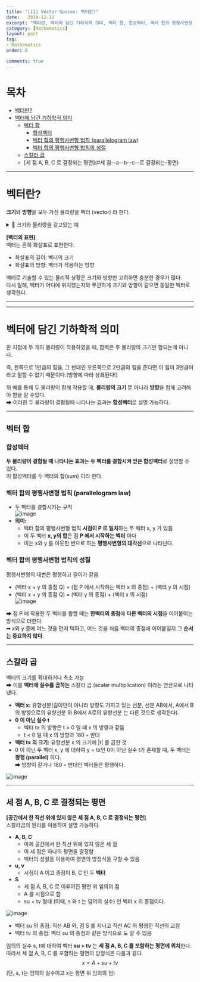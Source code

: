 ```yaml
---
title: "[11] Vector Spaces: 벡터란?"
date:   2019-12-12
excerpt: "벡터란, 벡터에 담긴 기하학적 의미, 벡터 합, 합성벡터, 벡터 합의 평행사변형 법칙 (parallelogram law), 벡터 합의 평행사변형 법칙의 성질, 스칼라 곱, 세 점 A, B, C 로 결정되는 평면"
category: [Mathematics]
layout: post
tag:
- Mathematics
order: 0

comments: true
---
```


# 목차
- [벡터란?](#벡터란-)
- [벡터에 담긴 기하학적 의미](#벡터에-담긴-기하학적-의미)
  * [벡터 합](#벡터-합)
    + [합성벡터](#합성벡터)
    + [벡터 합의 평행사변형 법칙 (parallelogram law)](#벡터-합의-평행사변형-법칙--parallelogram-law-)
    + [벡터 합의 평행사변형 법칙의 성질](#벡터-합의-평행사변형-법칙의-성질)
  * [스칼라 곱](#스칼라-곱)
  * [세 점 A, B, C 로 결정되는 평면](#세 점--a--b--c--로 결정되는-평면)

----

# 벡터란?

**크기**와 **방향**을 모두 가진 물리량을 벡터 (vector) 라 한다.            


<details>
<summary>📜 크기와 물리량을 갖고있는 예 </summary>
<div markdown="1">

* 힘     
* 속도(velocity); 크기와 방향을 모두 가진 물리량을 가리키는 과학용어    
  방향을 무시한 속도의 크기인 속력(speed)과는 차이가 있다.         
* 가속도       
  
  
</div>
</details>  

**[벡터의 표현]**    
벡터는 흔히 화살표로 표현한다.            
* 화살표의 길이: 벡터의 크기       
* 화살표의 방향: 벡터가 작용하는 방향             

벡터로 기술할 수 있는 물리적 상황은 크기와 방향만 고려하면 충분한 경우가 많다.      
다시 말해, 벡터가 어디에 위치했는지와 무관하게 크기와 방향이 같으면 동일한 벡터로 생각한다.  

----
-----

# 벡터에 담긴 기하학적 의미
한 지점에 두 개의 물리량이 작용하였을 때, 합력은 두 물리량의 크기만 합되는게 아니다.         

즉, 왼쪽으로 1만큼의 힘을, 그 반대인 오른쪽으로 2만큼의 힘을 준다면 이 힘이 3만큼이라고 말할 수 없기 때문이다.(방향에 따라 상쇄된다!)     

위 예를 통해 두 물리량이 함께 작용할 때, **물리량의 크기** 뿐 아니라 **방향**을 함께 고려해야 함을 알 수있다.      
➡ 이러한 두 물리량이 결합될때 나타나는 효과는 **합성벡터**로 설명 가능하다.    

----

## 벡터 합     
### 합성벡터
**두 물리량이 결합될 때 나타나는 효과**는 **두 벡터를 결합시켜 얻은 합성벡터**로 설명할 수 있다.            
이 합성벡터를 두 벡터의 합(sum) 이라 한다.         

### 벡터 합의 평행사변형 법칙 (parallelogram law)
* 두 벡터를 결합시키는 규칙           
![image](https://user-images.githubusercontent.com/76824611/189174793-e28d5af5-9a38-4f42-8eb3-74b04fd1e355.png)
* **의미:**      
   * 벡터 합의 평행사변형 법칙 **시점이 P 로 일치**하는 두 벡터 x, y 가 있음    
   * 이 두 벡터 **x, y의 합**은 점 **P 에서 시작하는 벡터** 이다      
   * 이는 x와 y 를 이웃한 변으로 하는 **평행사변형의 대각선**으로 나타난다.     

### 벡터 합의 평행사변형 법칙의 성질     
평행사변형의 대변은 평행하고 길이가 같음    
* (벡터 x + y 의 종점 Q) = (점 P 에서 시작하는 벡터 x 의 종점) + (벡터 y 의 시점)      
* (벡터 x + y 의 종점 Q) = (벡터 y 의 종점) + (벡터 x 의 시점)           
![image](https://user-images.githubusercontent.com/76824611/189177616-6115f52f-8916-4d45-88a2-941476c70dd5.png)

➡ 점 P 에 작용한 두 벡터를 합할 때는 **한벡터의 종점**에 **다른 벡터의 시점**을 이어붙이는 방식으로 더한다.       
➡ x와 y 중에 어느 것을 먼저 택하고, 어느 것을 처음 벡터의 종점에 이어붙일지 그 **순서는 중요하지 않다**.


----

## 스칼라 곱
벡터의 크기를 확대하거나 축소 가능     
➡ 이를 **벡터에 실수를 곱하는** 스칼라 곱 (scalar multiplication) 이라는 연산으로 나타낸다.       

* **벡터 x:** 유향선분(길이만이 아니라 방향도 가지고 있는 선분, 선분 AB에서, A에서 B의 방향으로의 유향선분 와 B에서 A로의 유향선분 는 다른 것으로 생각한다).         
* **0 이 아닌 실수 t**    
  * 벡터 tx 의 방향은 t > 0 일 때 x 의 방향과 같음      
  *  t < 0 일 때 x 의 방향과 180 ◦ 반대     
* **벡터 tx 의 크기:** 유향선분 x 의 크기에 |t| 를 곱한 것         
* 0 이 아닌 두 벡터 x, y 에 대하여 y = tx인 0이 아닌 실수 t가 존재할 때, 두 벡터는 **평행 (parallel)** 하다.     
➡ 방향이 같거나 180 ◦ 반대인 벡터들은 평행하다.      

![image](https://user-images.githubusercontent.com/76824611/189311913-f4ea69ee-5ee2-4d98-b11f-336f6715ea82.png)


---

## 세 점 A, B, C 로 결정되는 평면
**[공간에서 한 직선 위에 있지 않은 세 점 A, B, C 로 결정되는 평면]**         
스칼라곱의 원리를 이용하여 설명 가능하다.    
* **A, B, C**     
  * 이제 공간에서 한 직선 위에 있지 않은 세 점                    
  * 이 세 점은 하나의 평면을 결정함      
  * 벡터의 성질을 이용하여 평면의 방정식을 구할 수 있음      
* **u, v**     
  * 시점이 A 이고 종점이 B, C 인 두 **벡터**            
* **S**    
  * 세 점 A, B, C 로 이루어진 평면 위 임의의 점      
  * A 를 시점으로 함    
  * su + tv 형태 (이때, s 와 t 는 임의의 실수) 인 벡터 x 의 종점이다.       
 
 
![image](https://user-images.githubusercontent.com/76824611/189312077-cffe8b79-4050-4d18-a9e6-22a36c5b4eab.png)
 
 
* 벡터 su 의 종점: 직선 AB 와, 점 S 를 지나고 직선 AC 와 평행한 직선의 교점      
* 벡터 tv 의 종점: 벡터 su 의 종점과 같은 방식으로 도 알 수 있음     


임의의 실수 s, t에 대하여 벡터 **su + tv** 는 **세 점 A, B, C 를 포함하는 평면에 위치**한다.     
따라서 세 점 A, B, C 를 포함하는 평면의 방정식은 다음과 같다.       
$$x = A + su + tv$$ (단, s, t는 임의의 실수이고 x는 평면 위 임의의 점)

